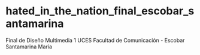 # hated_in_the_nation_final_escobar_santamarina
 Final de Diseño Multimedia 1 UCES Facultad de Comunicación - Escobar Santamarina María 
